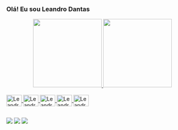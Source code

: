 ### Olá! Eu sou Leandro Dantas
<div align="center">
  <a href="https://github.com/leandrosuy">
  <img height="180em" src="https://github-readme-stats.vercel.app/api?username=leandrosuy&show_icons=true&theme=dark&include_all_commits=true&count_private=true"/>
  <img height="180em" src="https://github-readme-stats.vercel.app/api/top-langs/?username=leandrosuy&layout=compact&langs_count=7&theme=dark"/>
</div>
  <div style="display: inline_block"><br>
  <img align="center" alt="Leandro-Js" height="30" width="40" src="https://cdn.jsdelivr.net/gh/devicons/devicon/icons/javascript/javascript-original.svg">
  <img align="center" alt="Leandro-Ts" height="30" width="40" src="https://cdn.jsdelivr.net/gh/devicons/devicon/icons/typescript/typescript-original.svg">
  <img align="center" alt="Leandro-React" height="30" width="40" src="https://cdn.jsdelivr.net/gh/devicons/devicon/icons/react/react-original.svg">
  <img align="center" alt="Leandro-Mongo" height="30" width="40" src="https://cdn.jsdelivr.net/gh/devicons/devicon/icons/mongodb/mongodb-original.svg">
  <img align="center" alt="Leandro-Node" height="30" width="40" src="https://cdn.jsdelivr.net/gh/devicons/devicon/icons/nodejs/nodejs-original.svg" />
</div>
  
  ##  

<div>
  <a href="https://www.instagram.com/_su7/" target="_blank"><img src="https://img.shields.io/badge/-Instagram-%23E4405F?style=for-the-  badge&logo=instagram&logoColor=white" target="_blank"></a>
  <a href = "mailto:leandrosuy@gmail.com"><img src="https://img.shields.io/badge/-Gmail-%23333?style=for-the-badge&logo=gmail&logoColor=white" target="_blank"></a>
  <a href="https://www.linkedin.com/in/leandro-dantas-1959b711b" target="_blank"><img src="https://img.shields.io/badge/-LinkedIn-%230077B5?style=for-the-             badge&logo=linkedin&logoColor=white" target="_blank"></a> 
</div>
